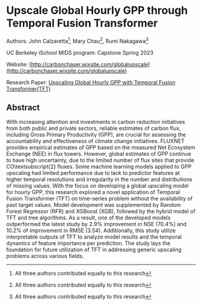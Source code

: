 # Upscale Global Hourly GPP through Temporal Fusion Transformer

Authors: John Calzaretta[^*], Mary Chau[^*], Rumi Nakagawa[^*]

UC Berkeley iSchool MIDS program: Capstone Spring 2023

Website: [http://carbonchaser.wixsite.com/globalupscale](http://carbonchaser.wixsite.com/globalupscale)

Research Paper: [Upscaling Global Hourly GPP with Temporal Fusion Transformer(TFT)](https://github.com/CarbonChaser/GlobalHourlyGppUpscale/raw/main/Upscaling_Global_Hourly_GPP_with_Temporal_Fusion_Transformer.pdf)

## Abstract
With increasing attention and investments in carbon reduction initiatives from both public and private sectors, reliable estimates of carbon flux, including Gross Primary Productivity (GPP), are crucial for assessing the accountability and effectiveness of climate change initiatives. FLUXNET provides empirical estimates of GPP based on the measured Net Ecosystem Exchange (NEE) in flux towers. However, global estimates of GPP continue to have high uncertainty, due to the limited number of flux sites that provide CO\textsubscript{2} fluxes.  Some machine learning models applied to GPP upscaling had limited performance due to lack to predictor features at higher temporal resolutions and irregularity in the number and distributions of missing values. With the focus on developing a global upscaling model for hourly GPP, this research explored a novel application of Temporal Fusion Transformer (TFT) on time-series problem without the availability of past target values. Model development was supplemented by Random Forest Regressor (RFR) and XGBoost (XGB), followed by the hybrid model of TFT and tree algorithms. As a result, one of the developed models outperformed the latest study by 2.9\% improvement in NSE (70.4\%) and 10.2\% of improvement in RMSE (3.54). Additionally, this study utilize interpretable outputs of TFT to analyze model results and the temporal dynamics of feature importance per prediction. The study lays the foundation for future utilization of TFT in addressing generic upscaling problems across various fields.

[^*]: All three authors contributed equally to this research
